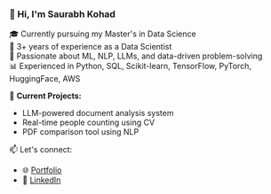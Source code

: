 ### 👋 Hi, I'm Saurabh Kohad

🎓 Currently pursuing my Master's in Data Science  
💼 3+ years of experience as a Data Scientist  
🧠 Passionate about ML, NLP, LLMs, and data-driven problem-solving  
📊 Experienced in Python, SQL, Scikit-learn, TensorFlow, PyTorch, HuggingFace, AWS

🔭 **Current Projects:**
- LLM-powered document analysis system
- Real-time people counting using CV
- PDF comparison tool using NLP

📫 Let's connect:
- 🌐 [Portfolio](your-portfolio.com)
- 💼 [LinkedIn](linkedin.com/in/saurabh-kohad)
